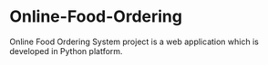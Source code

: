# Online-Food-Ordering
Online Food Ordering System project is a web application which is developed in Python platform.

